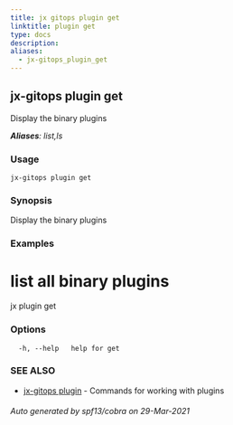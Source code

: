 ```yaml
---
title: jx gitops plugin get
linktitle: plugin get
type: docs
description: 
aliases:
  - jx-gitops_plugin_get
---
```


## jx-gitops plugin get

Display the binary plugins

***Aliases**: list,ls*

### Usage

```
jx-gitops plugin get
```

### Synopsis

Display the binary plugins

### Examples

  # list all binary plugins
  jx plugin get

### Options

```
  -h, --help   help for get
```

### SEE ALSO

* [jx-gitops plugin](jx-gitops_plugin)	 - Commands for working with plugins

###### Auto generated by spf13/cobra on 29-Mar-2021
